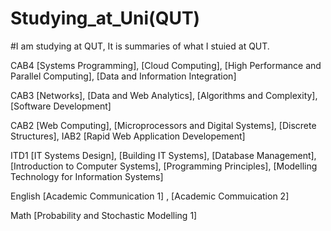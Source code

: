 # Studying_at_Uni(QUT) 

#I am studying at QUT, It is summaries of what I stuied at QUT.

CAB4 [Systems Programming], [Cloud Computing], [High Performance and Parallel Computing], [Data and Information Integration]

CAB3 [Networks], [Data and Web Analytics], [Algorithms and Complexity], [Software Development]

CAB2 [Web Computing], [Microprocessors and Digital Systems], [Discrete Structures], IAB2 [Rapid Web Application Developement]

ITD1 [IT Systems Design], [Building IT Systems], [Database Management], [Introduction to Computer Systems], [Programming Principles], [Modelling Technology for Information Systems]

English [Academic Communication 1] , [Academic Commuication 2]

Math [Probability and Stochastic Modelling 1]
